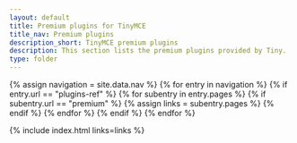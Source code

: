 ```yaml
---
layout: default
title: Premium plugins for TinyMCE
title_nav: Premium plugins
description_short: TinyMCE premium plugins
description: This section lists the premium plugins provided by Tiny.
type: folder
---
```


{% assign navigation = site.data.nav %}
{% for entry in navigation %}
  {% if entry.url == "plugins-ref" %}
    {% for subentry in entry.pages %}
      {% if subentry.url == "premium" %}
        {% assign links = subentry.pages %}
      {% endif %}
    {% endfor %}
  {% endif %}
{% endfor %}

{% include index.html links=links %}
